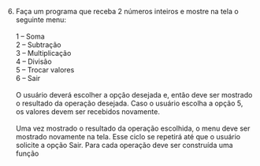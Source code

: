 6. Faça um programa que receba 2 números inteiros e mostre na tela o seguinte menu: <br> <br>
1 – Soma <br>
2 – Subtração <br>
3 – Multiplicação <br>
4 – Divisão <br>
5 – Trocar valores <br>
6 – Sair <br> <br>
O usuário deverá escolher a opção desejada e, então deve ser mostrado o resultado da
operação desejada. Caso o usuário escolha a opção 5, os valores devem ser recebidos
novamente. <br> <br>
Uma vez mostrado o resultado da operação escolhida, o menu deve ser mostrado novamente
na tela. Esse ciclo se repetirá até que o usuário solicite a opção Sair.
Para cada operação deve ser construída uma função
